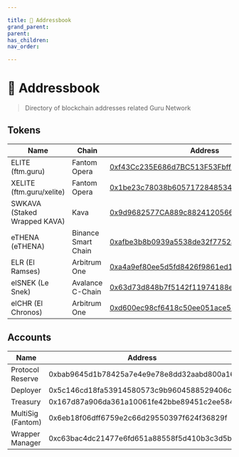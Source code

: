 ```yaml
---

title: 🔖 Addressbook
grand_parent:
parent:
has_children:
nav_order:

---
```


# 🔖 Addressbook
> Directory of blockchain addresses related Guru Network


## Tokens

Name | Chain | Address
 ---- | ---- | ----
ELITE (ftm.guru)				| Fantom Opera			|	[0xf43Cc235E686d7BC513F53Fbffb61F760c3a1882](https://ftmscan.com/token/0xf43Cc235E686d7BC513F53Fbffb61F760c3a1882)
XELITE (ftm.guru/xelite)		| Fantom Opera			|	[0x1be23c78038b6057172848534acd62667fa2620d](https://ftmscan.com/token/0x1BE23c78038B6057172848534AcD62667fA2620d)
SWKAVA (Staked Wrapped KAVA)	| Kava					|	[0x9d9682577CA889c882412056669bd936894663fd](https://explorer.kava.io/token/0x9d9682577CA889c882412056669bd936894663fd)
eTHENA (eTHENA)					| Binance Smart Chain	|	[0xafbe3b8b0939a5538de32f7752a78e08c8492295](https://bscscan.com/token/0xafbe3b8b0939a5538de32f7752a78e08c8492295)
ELR (El Ramses)					| Arbitrum One			|	[0xa4a9ef80ee5d5fd8426f9861ed13e3aad5ddd096](https://arbiscan.io/token/0xa4a9ef80ee5d5fd8426f9861ed13e3aad5ddd096)
elSNEK (Le Snek)				| Avalance C-Chain		|	[0x63d73d848b7f5142f11974188e9fe3f5de28f88c](https://snowtrace.io/address/0x63d73d848b7f5142f11974188e9fe3f5de28f88c)
elCHR (El Chronos)				| Arbitrum One			|	[0xd600ec98cf6418c50ee051ace53219d95aeaa134](https://arbiscan.io/token/0xd600ec98cf6418c50ee051ace53219d95aeaa134)

## Accounts

Name | Address
 ---- | ----
Protocol Reserve			| 0xbab9645d1b78425a7e4e9e78e8dd32aabd800a16
Deployer					| 0x5c146cd18fa53914580573c9b9604588529406ca
Treasury					| 0x167d87a906da361a10061fe42bbe89451c2ee584
MultiSig (Fantom)			| 0x6eb18f06dff6759e2c66d29550397f624f36829f
Wrapper Manager				| 0xc63bac4dc21477e6fd651a88558f5d410b3c3d5b |